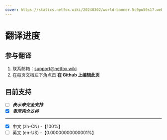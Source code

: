 ```yaml
---
cover: https://statics.netfox.wiki/20240302/world-banner.5c0pu50s17.webp
---
```


# 翻译进度

## 参与翻译

1. 联系邮箱：<support@netfox.wiki>
2. 在每页文档左下角点击 **在 Github 上编辑此页**

<InfoCom title="申请编辑权限" content="需要 Github 账户" button-text="填写表格" link="https://docs.qq.com/form/page/DUEJaclBuQ1N3SGtn"/>

## 目前支持

- [ ] ***表示未完全支持***
- [x] ***表示完全支持***

---

- [x] 中文 (zh-CN) -【100%】
- [ ] 英文 (en-US) -【0.00000000000001%】
